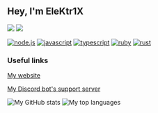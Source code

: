 ## Hey, I'm EleKtr1X

<img src="https://img.shields.io/badge/i%20like%20this-blue-%230099ff"/>
<img src="https://img.shields.io/badge/and%20this%20one-too-%23000080"/>


[![node.js]](https://nodejs.org/)
[![javascript]](https://en.wikipedia.org/wiki/JavaScript)
[![typescript]](https://www.typescriptlang.org/)
[![ruby]](https://www.ruby-lang.org/en/)
[![rust]](https://www.rust-lang.org/)


### Useful links
[My website][website]

[My Discord bot's support server][bot]

![My GitHub stats](https://github-readme-stats.vercel.app/api?username=EleKtr1X&theme=prussian&show_icons=true&hide_border=true)
![My top languages](https://github-readme-stats.vercel.app/api/top-langs/?username=EleKtr1X&layout=compact&langs_count=6&hide_border=true&theme=prussian)

[bot]: https://discord.gg/dqV3ypQ
[website]: https://elektr1x.github.io
[node.js]: https://img.shields.io/badge/node.js-339933?style=for-the-badge&labelColor=1e2122&logo=nodedotjs
[javascript]: https://img.shields.io/badge/javascript-f7df1e?style=for-the-badge&labelColor=f7df1e&logoColor=333333&logo=javascript
[typescript]: https://img.shields.io/badge/typescript-3178c6?style=for-the-badge&labelColor=3178c6&logoColor=white&logo=typescript
[ruby]: https://img.shields.io/badge/ruby-cc342d?style=for-the-badge&labelColor=fad3a1&logoColor=cc342d&logo=ruby
[rust]: https://img.shields.io/badge/rust-000000?style=for-the-badge&logoColor=ffffff&logo=rust
